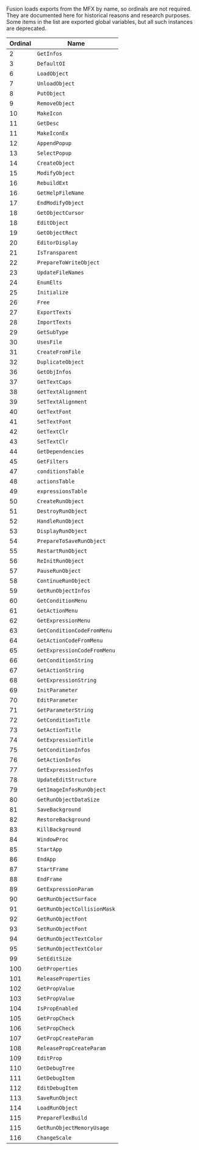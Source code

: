 Fusion loads exports from the MFX by name, so ordinals are not required. They are documented here for historical reasons and research purposes. Some items in the list are exported global variables, but all such instances are deprecated.

| Ordinal | Name |
| --- | --- |
| 2 | `GetInfos` |
| 3 | `DefaultOI` |
| 6 | `LoadObject` |
| 7 | `UnloadObject` |
| 8 | `PutObject` |
| 9 | `RemoveObject` |
| 10 | `MakeIcon` |
| 11 | `GetDesc` |
| 11 | `MakeIconEx` |
| 12 | `AppendPopup` |
| 13 | `SelectPopup` |
| 14 | `CreateObject` |
| 15 | `ModifyObject` |
| 16 | `RebuildExt` |
| 16 | `GetHelpFileName` |
| 17 | `EndModifyObject` |
| 18 | `GetObjectCursor` |
| 18 | `EditObject` |
| 19 | `GetObjectRect` |
| 20 | `EditorDisplay` |
| 21 | `IsTransparent` |
| 22 | `PrepareToWriteObject` |
| 23 | `UpdateFileNames` |
| 24 | `EnumElts` |
| 25 | `Initialize` |
| 26 | `Free` |
| 27 | `ExportTexts` |
| 28 | `ImportTexts` |
| 29 | `GetSubType` |
| 30 | `UsesFile` |
| 31 | `CreateFromFile` |
| 32 | `DuplicateObject` |
| 36 | `GetObjInfos` |
| 37 | `GetTextCaps` |
| 38 | `GetTextAlignment` |
| 39 | `SetTextAlignment` |
| 40 | `GetTextFont` |
| 41 | `SetTextFont` |
| 42 | `GetTextClr` |
| 43 | `SetTextClr` |
| 44 | `GetDependencies` |
| 45 | `GetFilters` |
| 47 | `conditionsTable` |
| 48 | `actionsTable` |
| 49 | `expressionsTable` |
| 50 | `CreateRunObject` |
| 51 | `DestroyRunObject` |
| 52 | `HandleRunObject` |
| 53 | `DisplayRunObject` |
| 54 | `PrepareToSaveRunObject` |
| 55 | `RestartRunObject` |
| 56 | `ReInitRunObject` |
| 57 | `PauseRunObject` |
| 58 | `ContinueRunObject` |
| 59 | `GetRunObjectInfos` |
| 60 | `GetConditionMenu` |
| 61 | `GetActionMenu` |
| 62 | `GetExpressionMenu` |
| 63 | `GetConditionCodeFromMenu` |
| 64 | `GetActionCodeFromMenu` |
| 65 | `GetExpressionCodeFromMenu` |
| 66 | `GetConditionString` |
| 67 | `GetActionString` |
| 68 | `GetExpressionString` |
| 69 | `InitParameter` |
| 70 | `EditParameter` |
| 71 | `GetParameterString` |
| 72 | `GetConditionTitle` |
| 73 | `GetActionTitle` |
| 74 | `GetExpressionTitle` |
| 75 | `GetConditionInfos` |
| 76 | `GetActionInfos` |
| 77 | `GetExpressionInfos` |
| 78 | `UpdateEditStructure` |
| 79 | `GetImageInfosRunObject` |
| 80 | `GetRunObjectDataSize` |
| 81 | `SaveBackground` |
| 82 | `RestoreBackground` |
| 83 | `KillBackground` |
| 84 | `WindowProc` |
| 85 | `StartApp` |
| 86 | `EndApp` |
| 87 | `StartFrame` |
| 88 | `EndFrame` |
| 89 | `GetExpressionParam` |
| 90 | `GetRunObjectSurface` |
| 91 | `GetRunObjectCollisionMask` |
| 92 | `GetRunObjectFont` |
| 93 | `SetRunObjectFont` |
| 94 | `GetRunObjectTextColor` |
| 95 | `SetRunObjectTextColor` |
| 99 | `SetEditSize` |
| 100 | `GetProperties` |
| 101 | `ReleaseProperties` |
| 102 | `GetPropValue` |
| 103 | `SetPropValue` |
| 104 | `IsPropEnabled` |
| 105 | `GetPropCheck` |
| 106 | `SetPropCheck` |
| 107 | `GetPropCreateParam` |
| 108 | `ReleasePropCreateParam` |
| 109 | `EditProp` |
| 110 | `GetDebugTree` |
| 111 | `GetDebugItem` |
| 112 | `EditDebugItem` |
| 113 | `SaveRunObject` |
| 114 | `LoadRunObject` |
| 115 | `PrepareFlexBuild` |
| 115 | `GetRunObjectMemoryUsage` |
| 116 | `ChangeScale` |
